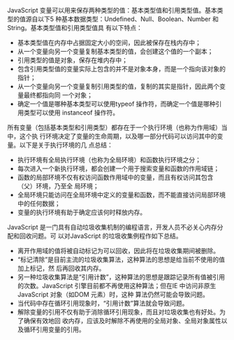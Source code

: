 JavaScript 变量可以用来保存两种类型的值：基本类型值和引用类型值。基本类型的值源自以下5
种基本数据类型：Undefined、Null、Boolean、Number 和String。基本类型值和引用类型值具
有以下特点：

- 基本类型值在内存中占据固定大小的空间，因此被保存在栈内存中；
- 从一个变量向另一个变量复制基本类型的值，会创建这个值的一个副本；
- 引用类型的值是对象，保存在堆内存中；
- 包含引用类型值的变量实际上包含的并不是对象本身，而是一个指向该对象的指针；
- 从一个变量向另一个变量复制引用类型的值，复制的其实是指针，因此两个变量最终都指向同
一个对象；
- 确定一个值是哪种基本类型可以使用typeof 操作符，而确定一个值是哪种引用类型可以使用
instanceof 操作符。

所有变量（包括基本类型和引用类型）都存在于一个执行环境（也称为作用域）当中，这个执
行环境决定了变量的生命周期，以及哪一部分代码可以访问其中的变量。以下是关于执行环境的几
点总结：

- 执行环境有全局执行环境（也称为全局环境）和函数执行环境之分；
- 每次进入一个新执行环境，都会创建一个用于搜索变量和函数的作用域链；
- 函数的局部环境不仅有权访问函数作用域中的变量，而且有权访问其包含（父）环境，乃至全
局环境；
- 全局环境只能访问在全局环境中定义的变量和函数，而不能直接访问局部环境中的任何数据；
- 变量的执行环境有助于确定应该何时释放内存。

JavaScript 是一门具有自动垃圾收集机制的编程语言，开发人员不必关心内存分配和回收问题。可
以对JavaScript 的垃圾收集例程作如下总结。

- 离开作用域的值将被自动标记为可以回收，因此将在垃圾收集期间被删除。
- “标记清除”是目前主流的垃圾收集算法，这种算法的思想是给当前不使用的值加上标记，然
后再回收其内存。
- 另一种垃圾收集算法是“引用计数”，这种算法的思想是跟踪记录所有值被引用的次数。JavaScript
引擎目前都不再使用这种算法；但在IE 中访问非原生JavaScript 对象（如DOM 元素）时，这种
算法仍然可能会导致问题。
- 当代码中存在循环引用现象时，“引用计数”算法就会导致问题。
- 解除变量的引用不仅有助于消除循环引用现象，而且对垃圾收集也有好处。为了确保有效地回
收内存，应该及时解除不再使用的全局对象、全局对象属性以及循环引用变量的引用。